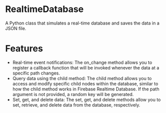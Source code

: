 # RealtimeDatabase
A Python class that simulates a real-time database and saves the data in a JSON file.

# Features
* Real-time event notifications: The on_change method allows you to register a callback function that will be invoked whenever the data at a specific path changes.
* Query data using the child method: The child method allows you to access and modify specific child nodes within the database, similar to how the child method works in Firebase Realtime Database. If the path argument is not provided, a random key will be generated.
* Set, get, and delete data: The set, get, and delete methods allow you to set, retrieve, and delete data from the database, respectively.
